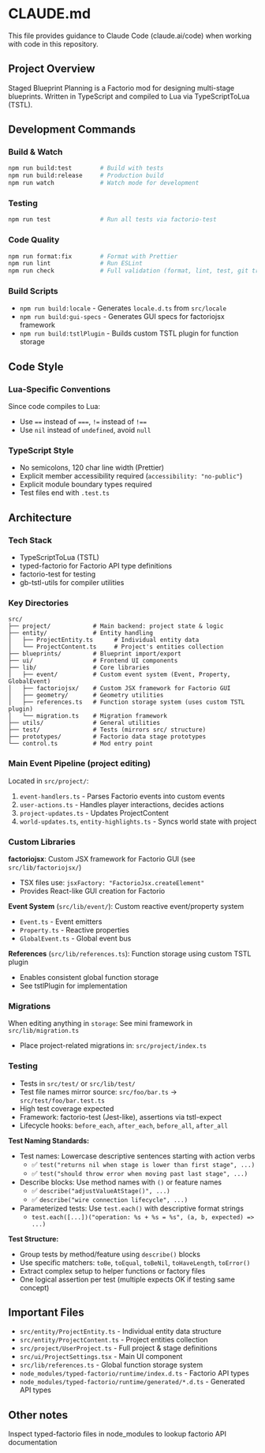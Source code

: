 # CLAUDE.md

This file provides guidance to Claude Code (claude.ai/code) when working with code in this repository.

## Project Overview

Staged Blueprint Planning is a Factorio mod for designing multi-stage blueprints. Written in TypeScript and compiled to Lua via TypeScriptToLua (TSTL).

## Development Commands

### Build & Watch
```bash
npm run build:test        # Build with tests
npm run build:release     # Production build
npm run watch             # Watch mode for development
```

### Testing
```bash
npm run test              # Run all tests via factorio-test
```

### Code Quality
```bash
npm run format:fix        # Format with Prettier
npm run lint              # Run ESLint
npm run check             # Full validation (format, lint, test, git tree clean)
```

### Build Scripts
- `npm run build:locale` - Generates `locale.d.ts` from `src/locale`
- `npm run build:gui-specs` - Generates GUI specs for factoriojsx framework
- `npm run build:tstlPlugin` - Builds custom TSTL plugin for function storage

## Code Style

### Lua-Specific Conventions
Since code compiles to Lua:
- Use `==` instead of `===`, `!=` instead of `!==`
- Use `nil` instead of `undefined`, avoid `null`

### TypeScript Style
- No semicolons, 120 char line width (Prettier)
- Explicit member accessibility required (`accessibility: "no-public"`)
- Explicit module boundary types required
- Test files end with `.test.ts`

## Architecture

### Tech Stack
- TypeScriptToLua (TSTL)
- typed-factorio for Factorio API type definitions
- factorio-test for testing
- gb-tstl-utils for compiler utilities

### Key Directories
```
src/
├── project/            # Main backend: project state & logic
├── entity/             # Entity handling
│   ├── ProjectEntity.ts      # Individual entity data
│   └── ProjectContent.ts     # Project's entities collection
├── blueprints/         # Blueprint import/export
├── ui/                 # Frontend UI components
├── lib/                # Core libraries
│   ├── event/          # Custom event system (Event, Property, GlobalEvent)
│   ├── factoriojsx/    # Custom JSX framework for Factorio GUI
│   ├── geometry/       # Geometry utilities
│   ├── references.ts   # Function storage system (uses custom TSTL plugin)
│   └── migration.ts    # Migration framework
├── utils/              # General utilities
├── test/               # Tests (mirrors src/ structure)
├── prototypes/         # Factorio data stage prototypes
└── control.ts          # Mod entry point
```

### Main Event Pipeline (project editing)
Located in `src/project/`:
1. `event-handlers.ts` - Parses Factorio events into custom events
2. `user-actions.ts` - Handles player interactions, decides actions
3. `project-updates.ts` - Updates ProjectContent
4. `world-updates.ts`, `entity-highlights.ts` - Syncs world state with project

### Custom Libraries

**factoriojsx**: Custom JSX framework for Factorio GUI (see `src/lib/factoriojsx/`)
- TSX files use: `jsxFactory: "FactorioJsx.createElement"`
- Provides React-like GUI creation for Factorio

**Event System** (`src/lib/event/`): Custom reactive event/property system
- `Event.ts` - Event emitters
- `Property.ts` - Reactive properties
- `GlobalEvent.ts` - Global event bus

**References** (`src/lib/references.ts`): Function storage using custom TSTL plugin
- Enables consistent global function storage
- See tstlPlugin for implementation

### Migrations
When editing anything in `storage`:
See mini framework in `src/lib/migration.ts`
- Place project-related migrations in: `src/project/index.ts`

### Testing
- Tests in `src/test/` or `src/lib/test/`
- Test file names mirror source: `src/foo/bar.ts` → `src/test/foo/bar.test.ts`
- High test coverage expected
- Framework: factorio-test (Jest-like), assertions via tstl-expect
- Lifecycle hooks: `before_each`, `after_each`, `before_all`, `after_all`

**Test Naming Standards:**
- Test names: Lowercase descriptive sentences starting with action verbs
  - ✅ `test("returns nil when stage is lower than first stage", ...)`
  - ✅ `test("should throw error when moving past last stage", ...)`
- Describe blocks: Use method names with `()` or feature names
  - ✅ `describe("adjustValueAtStage()", ...)`
  - ✅ `describe("wire connection lifecycle", ...)`
- Parameterized tests: Use `test.each()` with descriptive format strings
  - `test.each([...])("operation: %s + %s = %s", (a, b, expected) => ...)`

**Test Structure:**
- Group tests by method/feature using `describe()` blocks
- Use specific matchers: `toBe`, `toEqual`, `toBeNil`, `toHaveLength`, `toError()`
- Extract complex setup to helper functions or factory files
- One logical assertion per test (multiple expects OK if testing same concept)

## Important Files

- `src/entity/ProjectEntity.ts` - Individual entity data structure
- `src/entity/ProjectContent.ts` - Project entities collection
- `src/project/UserProject.ts` - Full project & stage definitions
- `src/ui/ProjectSettings.tsx` - Main UI component
- `src/lib/references.ts` - Global function storage system
- `node_modules/typed-factorio/runtime/index.d.ts` - Factorio API types
- `node_modules/typed-factorio/runtime/generated/*.d.ts` - Generated API types

## Other notes

Inspect typed-factorio files in node_modules to lookup factorio API documentation
